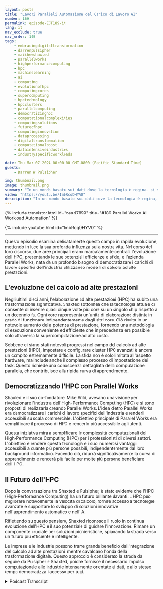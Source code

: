 ```yaml
---
layout: posts
title: "Lavori Paralleli Automazione del Carico di Lavoro AI"
number: 189
permalink: episode-EDT189-it
lang: it
nav_exclude: true
nav_order: 189
tags:
    - embracingdigitaltransformation
    - darrenpulsipher
    - matthewshaxted
    - parallelworks
    - highperformancecomputing
    - hpc
    - machinelearning
    - ai
    - computing
    - evolutionofhpc
    - computingcores
    - supercomputing
    - hpctechnology
    - hpcclusters
    - parallelcomputing
    - democratizinghpc
    - computationalcomplexities
    - computingsolutions
    - futureofhpc
    - computinginnovation
    - dataprocessing
    - digitaltransformation
    - computationalboost
    - dataintensiveindustries
    - industryspecificworkloads

date: Thu Mar 07 2024 00:00:00 GMT-0800 (Pacific Standard Time)
guests:
    - Darren W Pulsipher

img: thumbnail.png
image: thumbnail.png
summary: "In un mondo basato sui dati dove la tecnologia è regina, si sviluppa un'animata discussione tra Darren Pulsipher, conduttore di Embracing Digital Transformation, e Matthew Shaxted, presidente di Parallel Works, che si fanno strada attraverso l'affascinante sfera dell'High-Performance Computing (HPC) e il suo ruolo monumentale nell'apprendimento automatico e nell'IA."
video: "https://youtu.be/ImbRcqDHYV0"
description: "In un mondo basato sui dati dove la tecnologia è regina, si sviluppa un'animata discussione tra Darren Pulsipher, conduttore di Embracing Digital Transformation, e Matthew Shaxted, presidente di Parallel Works, che si fanno strada attraverso l'affascinante sfera dell'High-Performance Computing (HPC) e il suo ruolo monumentale nell'apprendimento automatico e nell'IA."
---
```


<div>
{% include transistor.html id="cea47899" title="#189 Parallel Works AI Workload Automation" %}

{% include youtube.html id="ImbRcqDHYV0" %}
</div>

---

Questo episodio esamina delicatamente questo campo in rapida evoluzione, mettendo in luce la sua profonda influenza sulla nostra vita. Nel corso del loro discorso, due aree principali erano marcatamente centrali: l'evoluzione dell'HPC, presentando le sue potenziali efficienze e sfide, e l'azienda Parallel Works, nata da un profondo bisogno di democratizzare i carichi di lavoro specifici dell'industria utilizzando modelli di calcolo ad alte prestazioni.

## L'evoluzione del calcolo ad alte prestazioni

Negli ultimi dieci anni, l'elaborazione ad alte prestazioni (HPC) ha subito una trasformazione significativa. Shaxted sottolinea che la tecnologia attuale ci consente di inserire quasi cinque volte più core su un singolo chip rispetto a un decennio fa. Ogni core rappresenta un'unità di elaborazione distinta in grado di funzionare indipendentemente dagli altri core. Ciò risulta in un notevole aumento della potenza di prestazione, fornendo una metodologia di esecuzione conveniente ed efficiente che in precedenza era possibile solo attraverso la supercomputazione ad alto costo.

Sebbene ci siano stati notevoli progressi nel campo del calcolo ad alte prestazioni (HPC), impostare e configurare cluster HPC avanzati è ancora un compito estremamente difficile. La sfida non è solo limitata all'aspetto hardware, ma include anche il complesso processo di impostazione dei task. Questo richiede una conoscenza dettagliata della computazione parallela, che contribuisce alla ripida curva di apprendimento.

## Democratizzando l'HPC con Parallel Works

Shaxted e il suo co-fondatore, Mike Wild, avevano una visione per rivoluzionare l'industria dell'High-Performance Computing (HPC) e si sono proposti di realizzarla creando Parallel Works. L'idea dietro Parallel Works era democratizzare i carichi di lavoro specifici dell'industria e renderli accessibili su scala commerciale. L'obiettivo principale di Parallel Works era semplificare il processo di HPC e renderlo più accessibile agli utenti.

Questa iniziativa mira a semplificare le complessità computazionali del High-Performance Computing (HPC) per i professionisti di diversi settori. L'obiettivo è rendere questa tecnologia e i suoi numerosi vantaggi accessibili a quante più persone possibili, indipendentemente dal loro background informatico. Facendo ciò, ridurrà significativamente la curva di apprendimento e renderà più facile per molte più persone beneficiare dell'HPC.

## Il Futuro dell'HPC

Dopo la conversazione tra Shaxted e Pulsipher, è stato evidente che l'HPC (High-Performance Computing) ha un futuro brillante davanti. L'HPC può migliorare notevolmente la velocità di calcolo, fornire accesso a tecnologie avanzate e supportare lo sviluppo di soluzioni innovative nell'apprendimento automatico e nell'IA.

Riflettendo su questo pensiero, Shaxted riconosce il ruolo in continua evoluzione dell'HPC e il suo potenziale di guidare l'innovazione. Rimane un componente cruciale per soluzioni pionieristiche, spianando la strada verso un futuro più efficiente e intelligente.

Le imprese e le industrie possono trarre grande beneficio dall'integrazione del calcolo ad alte prestazioni, mentre cavalcano l'onda della trasformazione digitale. Questo approccio è considerato la strada da seguire da Pulsipher e Shaxted, poiché fornisce il necessario impulso computazionale alle industrie intensamente orientate ai dati, e allo stesso tempo democratizza l'accesso per tutti.



<details>
<summary> Podcast Transcript </summary>

<p></p>

</details>
